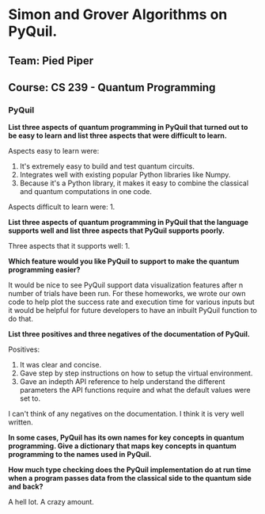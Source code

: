 # Simon and Grover Algorithms on PyQuil. 

## Team: Pied Piper
## Course: CS 239 - Quantum Programming

### PyQuil

**List three aspects of quantum programming in PyQuil that turned out to be easy to learn and list three aspects that were difficult to learn.**

Aspects easy to learn were:
1. It's extremely easy to build and test quantum circuits. 
2. Integrates well with existing popular Python libraries like Numpy. 
3. Because it's a Python library, it makes it easy to combine the classical and quantum computations in one code. 

Aspects difficult to learn were:
1. 

**List three aspects of quantum programming in PyQuil that the language supports well and list three aspects that PyQuil supports poorly.**

Three aspects that it supports well:
1. 

**Which feature would you like PyQuil to support to make the quantum programming easier?**

It would be nice to see PyQuil support data visualization features after n number of trials have been run. For these homeworks,
we wrote our own code to help plot the success rate and execution time for various inputs but it would be helpful for future 
developers to have an inbuilt PyQuil function to do that. 

**List three positives and three negatives of the documentation of PyQuil.**

Positives:
1. It was clear and concise.
2. Gave step by step instructions on how to setup the virtual environment. 
3. Gave an indepth API reference to help understand the different parameters the API functions require and what
the default values were set to. 

I can't think of any negatives on the documentation. I think it is very well written. 

**In some cases, PyQuil has its own names for key concepts in quantum programming.  Give a dictionary that maps key concepts in quantum programming to the names used in PyQuil.**



**How much type checking does the PyQuil implementation do at run time when a program passes data from the classical side to the quantum side and back?**

A hell lot. A crazy amount.